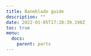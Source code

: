 ```yaml
---
title: Baneblade guide
description: ""
date: 2022-01-05T17:28:39.198Z
toc: true
menu:
  docs:
    parent: parts
---
```


